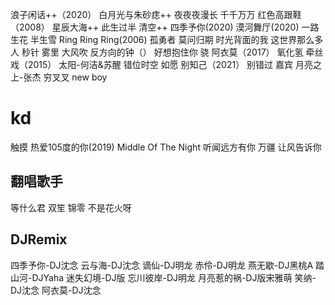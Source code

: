 浪子闲话++（2020）
白月光与朱砂痣++
夜夜夜漫长
千千万万
红色高跟鞋（2008）
星辰大海++
此生过半
清空++
四季予你(2020)
漠河舞厅(2020)
一路生花
半生雪
Ring Ring Ring(2006)
孤勇者
莫问归期
时光背面的我
这世界那么多人
秒针
雾里
大风吹
反方向的钟（）
好想抱住你
骁
阿衣莫（2017）
氧化氢
牵丝戏（2015）
太阳-何洁&苏醒
错位时空
如愿
别知己（2021）
别错过
嘉宾
月亮之上-张杰
穷叉叉
new boy
# kd
触摸
热爱105度的你(2019)
Middle Of The Night
听闻远方有你
万疆
让风告诉你
## 翻唱歌手
等什么君
双笙
锦零
不是花火呀
## DJRemix
四季予你-DJ沈念
云与海-DJ沈念
谪仙-DJ明龙
赤伶-DJ明龙
燕无歇-DJ黑桃A
踏山河-DJYaha
迷失幻境-DJ版
忘川彼岸-DJ明龙
月亮惹的祸-DJ版宋雅萌
笑纳-DJ沈念
阿衣莫-DJ沈念